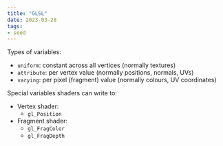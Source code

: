 ```yaml
---
title: "GLSL"
date: 2023-03-28
tags:
- seed
---
```


Types of variables:
- `uniform`: constant across all vertices (normally textures)
- `attribute`: per vertex value (normally positions, normals, UVs)
- `varying`: per pixel (fragment) value (normally colours, UV coordinates)

Special variables shaders can write to:
- Vertex shader:
	- `gl_Position`
- Fragment shader:
	- `gl_FragColor`
	- `gl_FragDepth`